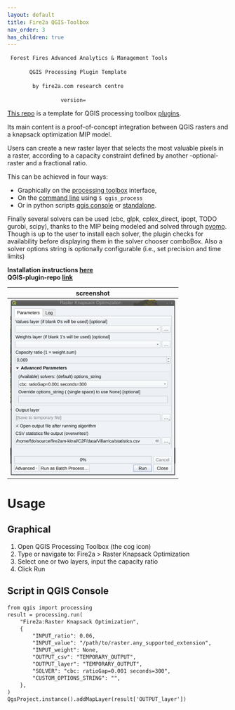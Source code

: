```yaml
---
layout: default
title: Fire2a QGIS-Toolbox
nav_order: 3
has_children: true
---
```


     Forest Fires Advanced Analytics & Management Tools
        
           QGIS Processing Plugin Template
                
            by fire2a.com research centre

                     version=

[This repo](https://github.com/fdobad/qgis-processingplugin-template) is a template for QGIS processing toolbox [plugins](https://plugins.qgis.org).

Its main content is a proof-of-concept integration between QGIS rasters and a knapsack optimization MIP model.

Users can create a new raster layer that selects the most valuable pixels in a raster, according to a capacity constraint defined by another -optional- raster and a fractional ratio.

This can be achieved in four ways:
- Graphically on the [processing toolbox](https://docs.qgis.org/latest/en/docs/user_manual/processing/toolbox.html) interface, 
- On the [command line](https://docs.qgis.org/latest/en/docs/user_manual/processing/standalone) using `$ qgis_process`
- Or in python scripts [qgis console](#script-in-qgis-console) or [standalone](https://raw.githubusercontent.com/fdobad/qgis-processingplugin-template/main/standalone.py).

Finally several solvers can be used (cbc, glpk, cplex_direct, ipopt, TODO gurobi, scipy), thanks to the MIP being modeled and solved through [pyomo](http://www.pyomo.org). Though is up to the user to install each solver, the plugin checks for availability before displaying them in the solver chooser comboBox. Also a solver options string is optionally configurable (i.e., set precision and time limits)

__Installation instructions [here](./plugin_installation.md)__  
__QGIS-plugin-repo [link](./plugins.xml)__  

| screenshot |
| --- |
|<img src="img/screenshot.png"  alt='cannot load image' height=400px >|

# Usage
## Graphical
1. Open QGIS Processing Toolbox (the cog icon)
2. Type or navigate to: Fire2a > Raster Knapsack Optimization
3. Select one or two layers, input the capacity ratio
4. Click Run

## Script in QGIS Console
```
from qgis import processing
result = processing.run(
    "Fire2a:Raster Knapsack Optimization",
    {
        "INPUT_ratio": 0.06,
        "INPUT_value": "/path/to/raster.any_supported_extension",
        "INPUT_weight": None,
        "OUTPUT_csv": "TEMPORARY_OUTPUT",
        "OUTPUT_layer": "TEMPORARY_OUTPUT",
        "SOLVER": "cbc: ratioGap=0.001 seconds=300",
        "CUSTOM_OPTIONS_STRING": "",
    },
)
QgsProject.instance().addMapLayer(result['OUTPUT_layer'])
```

